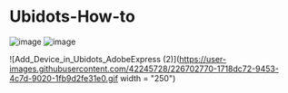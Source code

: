 # Ubidots-How-to 
![image](https://user-images.githubusercontent.com/42245728/226696161-3a9d5bcb-cff5-4b63-9d31-0594b4dee729.png)
![image](https://user-images.githubusercontent.com/42245728/226696210-9409479b-62f9-46a1-a749-45cde10c62bb.png)

![Add_Device_in_Ubidots_AdobeExpress (2)](https://user-images.githubusercontent.com/42245728/226702770-1718dc72-9453-4c7d-9020-1fb9d2fe31e0.gif width = "250")


